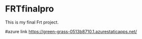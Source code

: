 # FRTfinalpro
This is my final Frt project.

#azure link https://green-grass-0513b8710.1.azurestaticapps.net/


